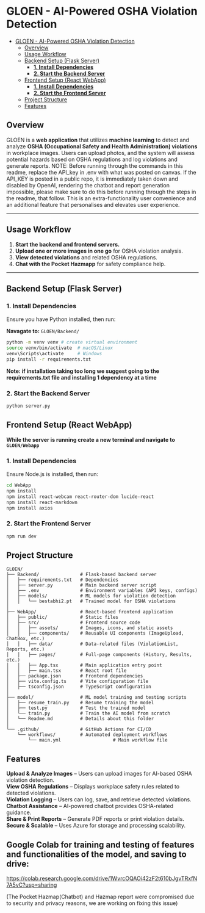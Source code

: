 # GLOEN - AI-Powered OSHA Violation Detection

- [GLOEN - AI-Powered OSHA Violation Detection](#gloen---ai-powered-osha-violation-detection)
  - [Overview](#overview)
  - [Usage Workflow](#usage-workflow)
  - [Backend Setup (Flask Server)](#backend-setup-flask-server)
    - [**1. Install Dependencies**](#1-install-dependencies)
    - [**2. Start the Backend Server**](#2-start-the-backend-server)
  - [Frontend Setup (React WebApp)](#frontend-setup-react-webapp)
    - [**1. Install Dependencies**](#1-install-dependencies-1)
    - [**2. Start the Frontend Server**](#2-start-the-frontend-server)
  - [Project Structure](#project-structure)
  - [Features](#features)


##  Overview
GLOEN is a **web application** that utilizes **machine learning** to detect and analyze **OSHA (Occupational Safety and Health Administration) violations** in workplace images. Users can upload photos, and the system will assess potential hazards based on OSHA regulations and log violations and generate reports. NOTE: Before running through the commands in this readme, replace the API_key in .env with what was posted on canvas. If the API_KEY is posted in a public repo, it is immediately taken down and disabled by OpenAI, rendering the chatbot and report generation impossible, please make sure to do this before running through the steps in the readme, that follow. This is an extra-functionality user convenience and an additional feature that personalises and elevates user experience.


---

## Usage Workflow
1. **Start the backend and frontend servers.**
2. **Upload one or more images in one go** for OSHA violation analysis.
3. **View detected violations** and related OSHA regulations.
4. **Chat with the Pocket Hazmapp** for safety compliance help.


---

## Backend Setup (Flask Server)


### **1. Install Dependencies**
Ensure you have Python installed, then run:

**Navagate to:** `GLOEN/Backend/`

```bash
python -m venv venv # create virtual environment 
source venv/bin/activate  # macOS/Linux
venv\Scripts\activate     # Windows
pip install -r requirements.txt
```
**Note: if installation taking too long we suggest going to the requirements.txt file and installing 1 dependency at a time**

### **2. Start the Backend Server**
```bash
python server.py
```


## Frontend Setup (React WebApp)

**While the server is running create a new terminal and navigate to `GLOEN/Webapp`**
### **1. Install Dependencies**
Ensure Node.js is installed, then run:
```bash
cd WebApp
npm install
npm install react-webcam react-router-dom lucide-react
npm install react-markdown
npm install axios
```

### **2. Start the Frontend Server**
```bash
npm run dev
```


## Project Structure
```
GLOEN/
├── Backend/               # Flask-based backend server
│   ├── requirements.txt   # Dependencies
│   ├── server.py          # Main backend server script
│   ├── .env               # Environment variables (API keys, configs)
│   ├── models/            # ML models for violation detection
│   │   └── bestabhi2.pt   # Trained model for OSHA violations
│
├── WebApp/                # React-based frontend application
│   ├── public/            # Static files
│   ├── src/               # Frontend source code
│   │   ├── assets/        # Images, icons, and static assets
│   │   ├── components/    # Reusable UI components (ImageUpload, ChatBox, etc.)
│   │   ├── data/          # Data-related files (ViolationList, Reports, etc.)
│   │   ├── pages/         # Full-page components (History, Results, etc.)
│   │   ├── App.tsx        # Main application entry point
│   │   ├── main.tsx       # React root file
│   ├── package.json       # Frontend dependencies
│   ├── vite.config.ts     # Vite configuration file
│   ├── tsconfig.json      # TypeScript configuration
│
├── model/                 # ML model training and testing scripts
│   ├── resume_train.py    # Resume training the model
│   ├── test.py            # Test the trained model
│   └── train.py           # Train the AI model from scratch
│   └── Readme.md          # Details about this folder
│
└── .github/               # GitHub Actions for CI/CD
    └── workflows/         # Automated deployment workflows
        └── main.yml                   # Main workflow file
```

## Features
**Upload & Analyze Images** – Users can upload images for AI-based OSHA violation detection.  
**View OSHA Regulations** – Displays workplace safety rules related to detected violations.  
**Violation Logging** – Users can log, save, and retrieve detected violations.  
**Chatbot Assistance** – AI-powered chatbot provides OSHA-related guidance.  
**Share & Print Reports** – Generate PDF reports or print violation details.  
**Secure & Scalable** – Uses Azure for storage and processing scalability.  

## Google Colab for training and testing of features and functionalities of the model, and saving to drive: 

https://colab.research.google.com/drive/1WvrcOQAOi42zF2t610bJgvTRxfN7A5vC?usp=sharing

(The Pocket Hazmap(Chatbot) and Hazmap report were compromised due to security and privacy reasons, we are working on fixing this issue)
